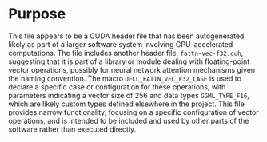 # Purpose
This file appears to be a CUDA header file that has been autogenerated, likely as part of a larger software system involving GPU-accelerated computations. The file includes another header file, `fattn-vec-f32.cuh`, suggesting that it is part of a library or module dealing with floating-point vector operations, possibly for neural network attention mechanisms given the naming convention. The macro `DECL_FATTN_VEC_F32_CASE` is used to declare a specific case or configuration for these operations, with parameters indicating a vector size of 256 and data types `GGML_TYPE_F16`, which are likely custom types defined elsewhere in the project. This file provides narrow functionality, focusing on a specific configuration of vector operations, and is intended to be included and used by other parts of the software rather than executed directly.
